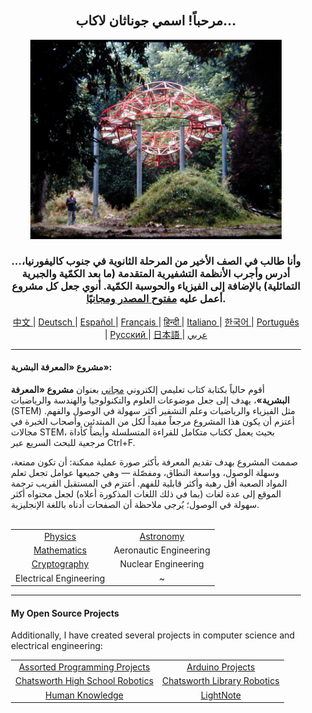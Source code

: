 <div align="center" style="background-image: url('https://jonathanlacabe.github.io/_other/Iapetus_1985.jpg'); background-size: cover; background-position: center; padding: 20px;">
  <h2>مرحباً! اسمي جوناثان لاكاب...</h2>
  <p align="center">
        <a href="https://jonathanlacabe.github.io/"><img src="/Iapetus_1985.jpg" alt="إيابيتوس، 1985. واحدة من صوري المفضلة على الإطلاق، تُظهر المنحوتة «إيابيتوس» للفنان جان-ماكس ألبير مدمجة في الطبيعة. هذا العمل الفني المعاصر صُمم ليحاكي مدار أحد أقمار كوكب زحل. لطالما اعتبرت العلم شكلاً من أشكال الفن، كتعبير إبداعي ضمن القيود المنطقية التي يفرضها الكون، ولهذا اخترت هذه الصورة لتمثل الفلسفة التي أعمل بها في جميع مشاريعي، وخاصة مشروع HKP." width="402"/></a>
    </p>
  <h3>...وأنا طالب في الصف الأخير من المرحلة الثانوية في جنوب كاليفورنيا، أدرس وأجرب الأنظمة التشفيرية المتقدمة (ما بعد الكمّية والجبرية التماثلية) بالإضافة إلى الفيزياء والحوسبة الكمّية. أنوي جعل كل مشروع أعمل عليه <a href="https://archive.org/details/GuerillaOpenAccessManifesto/mode/2up?view=theater">مفتوح المصدر ومجانيًا</a>.</h3>
    
<p align="center">
  <a href="https://github.com/JonathanLacabe/JonathanLacabe/blob/main/README_CN.md"><span> 中文 </span></a>|
  <a href="https://github.com/JonathanLacabe/JonathanLacabe/blob/main/README_DE.md"><span> Deutsch </span></a>|
  <a href="https://github.com/JonathanLacabe/JonathanLacabe/blob/main/README_ES.md"><span> Español </span></a>|
  <a href="https://github.com/JonathanLacabe/JonathanLacabe/blob/main/README_FR.md"><span> Français </span></a>|
  <a href="https://github.com/JonathanLacabe/JonathanLacabe/blob/main/README_HI.md"><span> हिन्दी </span></a>|
  <a href="https://github.com/JonathanLacabe/JonathanLacabe/blob/main/README_IT.md"><span> Italiano </span></a>|
  <a href="https://github.com/JonathanLacabe/JonathanLacabe/blob/main/README_KO.md"><span> 한국어 </span></a>|
  <a href="https://github.com/JonathanLacabe/JonathanLacabe/blob/main/README_PT.md"><span> Português </span></a>|
  <a href="https://github.com/JonathanLacabe/JonathanLacabe/blob/main/README_RU.md"><span> Русский </span></a>|
  <a href="https://github.com/JonathanLacabe/JonathanLacabe/blob/main/README_JP.md"><span> 日本語 </span></a>|
  <a href="https://github.com/JonathanLacabe/JonathanLacabe/blob/main/README_AR.md"><span> عربي </span></a>
</p>
<hr>

<h4 align="left">مشروع «المعرفة البشرية»:</h4>

<p align="left">أقوم حالياً بكتابة كتاب تعليمي إلكتروني <ins>مجاني</ins> بعنوان <strong>مشروع «المعرفة البشرية»</strong>، يهدف إلى جعل موضوعات العلوم والتكنولوجيا والهندسة والرياضيات (STEM) مثل الفيزياء والرياضيات وعلم التشفير أكثر سهولة في الوصول والفهم. أعتزم أن يكون هذا المشروع مرجعاً مفيداً لكل من المبتدئين وأصحاب الخبرة في مجالات STEM، بحيث يعمل ككتاب متكامل للقراءة المتسلسلة وأيضاً كأداة مرجعية للبحث السريع عبر Ctrl+F.</p>

<p align="left">صممت المشروع بهدف تقديم المعرفة بأكثر صورة عملية ممكنة: أن تكون ممتعة، وسهلة الوصول، وواسعة النطاق، ومفصّلة — وهي جميعها عوامل تجعل تعلم المواد الصعبة أقل رهبة وأكثر قابلية للفهم. أعتزم في المستقبل القريب ترجمة الموقع إلى عدة لغات (بما في ذلك اللغات المذكورة أعلاه) لجعل محتواه أكثر سهولة في الوصول؛ يُرجى ملاحظة أن الصفحات أدناه باللغة الإنجليزية.</p>

<br>
<table style="margin: auto;">
    <tr>
        <td align="center"><a href="https://jonathanlacabe.github.io/Physics/physics.html">Physics</a></td>
        <td align="center"><a href="https://jonathanlacabe.github.io/astronomy/astronomy.html">Astronomy</a></td>
    </tr>
    <tr>
        <td align="center"><a href="https://jonathanlacabe.github.io/math/mathematics.html">Mathematics</a></td>
        <td align="center">Aeronautic Engineering<a href="https://jonathanlacabe.github.io/engineering/aeronautics.html"></a></td>
    </tr>
    <tr>
        <td align="center"><a href="https://jonathanlacabe.github.io/cryptography/cryptography.html">Cryptography</a></td>
        <td align="center">Nuclear Engineering<a href="https://jonathanlacabe.github.io/engineering/nuclear.html"></a></td>
    </tr>
    <tr>
        <td align="center">Electrical Engineering<a href="https://jonathanlacabe.github.io/engineering/electric.html"></a></td>
        <td align="center">~</td>
    </tr>
</table>
    
<hr>
<h4 align="left">My Open Source Projects</h4>
    <p align="left">Additionally, I have created several projects in computer science and electrical engineering:</p>
    <table align="center">
        <tr>
            <td align="center"><a href="https://github.com/JonathanLacabe/Assorted-Programming-Projects">Assorted Programming Projects</a></td>
            <td align="center"><a href="https://github.com/JonathanLacabe/Arduino-Projects">Arduino Projects</a></td>
        </tr>
        <tr>
            <td align="center"><a href="https://github.com/JonathanLacabe/Chatsworth-Robotics">Chatsworth High School Robotics</a></td>
            <td align="center"><a href="https://github.com/JonathanLacabe/Chatsworth-Library-Robotics">Chatsworth Library Robotics</a></td>
        </tr>
      <tr>
            <td align="center"><a href="https://github.com/JonathanLacabe/JonathanLacabe.github.io">Human Knowledge</a></td>
            <td align="center"><a href="https://github.com/JonathanLacabe/LightNote">LightNote</a></td>
        </tr>
    </table>
 
</div>
